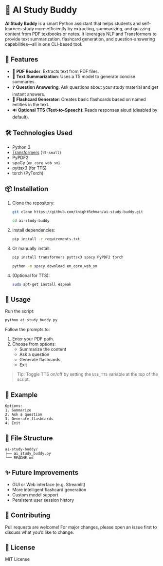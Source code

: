 
# 🧠 AI Study Buddy

**AI Study Buddy** is a smart Python assistant that helps students and self-learners study more efficiently by extracting, summarizing, and quizzing content from PDF textbooks or notes. It leverages NLP and Transformers to provide text summarization, flashcard generation, and question-answering capabilities—all in one CLI-based tool.

## 🚀 Features

- 📄 **PDF Reader**: Extracts text from PDF files.
- 📝 **Text Summarization**: Uses a T5 model to generate concise summaries.
- ❓ **Question Answering**: Ask questions about your study material and get instant answers.
- 🧾 **Flashcard Generator**: Creates basic flashcards based on named entities in the text.
- 🔊 **Optional TTS (Text-to-Speech)**: Reads responses aloud (disabled by default).

## 🛠️ Technologies Used

- Python 3
- [Transformers](https://huggingface.co/transformers/) (`t5-small`)
- PyPDF2
- spaCy (`en_core_web_sm`)
- pyttsx3 (for TTS)
- torch (PyTorch)

## 📦 Installation

1. Clone the repository:
   ```bash
   git clone https://github.com/knightRehman/ai-study-buddy.git
   ```
   ```bash
   cd ai-study-buddy
   ```

2. Install dependencies:
   ```bash
   pip install -r requirements.txt
   ```

3. Or manually install:
   ```bash
   pip install transformers pyttsx3 spacy PyPDF2 torch
   ```

   ```bash
   python -m spacy download en_core_web_sm
   ```

4. (Optional for TTS):
   ```bash
   sudo apt-get install espeak
   ```

## 🧪 Usage

Run the script:

```bash
python ai_study_buddy.py
```

Follow the prompts to:

1. Enter your PDF path.
2. Choose from options:
   - Summarize the content
   - Ask a question
   - Generate flashcards
   - Exit

> Tip: Toggle TTS on/off by setting the `USE_TTS` variable at the top of the script.

## 🧠 Example

```
Options:
1. Summarize
2. Ask a question
3. Generate flashcards
4. Exit
```

## 📁 File Structure

```
ai-study-buddy/
├── ai_study_buddy.py
└── README.md
```

## ✨ Future Improvements

- GUI or Web interface (e.g. Streamlit)
- More intelligent flashcard generation
- Custom model support
- Persistent user session history

## 🤝 Contributing

Pull requests are welcome! For major changes, please open an issue first to discuss what you’d like to change.

## 📄 License

MIT License
